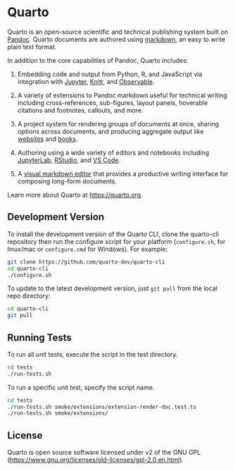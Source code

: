 <!-- -*- mode: gfm -*- -->

# Quarto

Quarto is an open-source scientific and technical publishing system built on [Pandoc](https://pandoc.org). Quarto documents are authored using [markdown](https://en.wikipedia.org/wiki/Markdown), an easy to write plain text format.

In addition to the core capabilities of Pandoc, Quarto includes:

1.  Embedding code and output from Python, R, and JavaScript via integration with [Jupyter](https://jupyter.org/), [Knitr](https://yihui.org/knitr/), and [Observable](https://github.com/observablehq/).

2.  A variety of extensions to Pandoc markdown useful for technical writing including cross-references, sub-figures, layout panels, hoverable citations and footnotes, callouts, and more.

3.  A project system for rendering groups of documents at once, sharing options across documents, and producing aggregate output like [websites](https://quarto.org/docs/websites/) and [books](https://quarto.org/docs/books/).

4.  Authoring using a wide variety of editors and notebooks including [JupyterLab](https://quarto.org/docs/tools/jupyter-lab.html), [RStudio](https://quarto.org/docs/tools/rstudio.html), and [VS Code](https://quarto.org/docs/tools/vscode.html).

5.  A [visual markdown editor](https://quarto.org/docs/visual-editor/) that provides a productive writing interface for composing long-form documents.

Learn more about Quarto at <https://quarto.org>.

## Development Version

To install the development version of the Quarto CLI, clone the quarto-cli repository then run the configure script for your platform (`configure.sh`, for linux/mac or `configure.cmd` for Windows). For example:

```bash
git clone https://github.com/quarto-dev/quarto-cli
cd quarto-cli
./configure.sh
```

To update to the latest development version, just `git pull` from the local repo directory:

```bash
cd quarto-cli
git pull
```

## Running Tests

To run all unit tests, execute the script in the test directory.

```bash
cd tests
./run-tests.sh
```

To run a specific unit test, specify the script name.

```bash
cd tests
./run-tests.sh smoke/extensions/extension-render-doc.test.ts
./run-tests.sh smoke/extensions/
```


## License

Quarto is open source software licensed under v2 of the GNU GPL (<https://www.gnu.org/licenses/old-licenses/gpl-2.0.en.html>).
